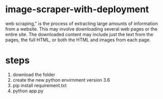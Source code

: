 # image-scraper-with-deployment

web scraping," is the process of extracting large amounts of information from a website. This may involve downloading several web pages or the entire site. The downloaded content may include just the text from the pages, the full HTML, or both the HTML and images from each page.

# steps
1. download the folder
2. create the new python envirnment version 3.6
3. pip install requirement.txt
4. python app.py
